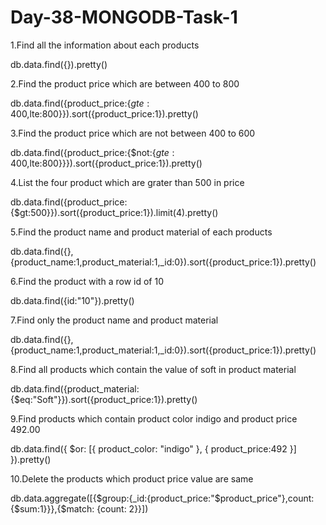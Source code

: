 # Day-38-MONGODB-Task-1

1.Find all the information about each products

db.data.find({}).pretty()

2.Find the product price which are between 400 to 800

db.data.find({product_price:{$gte:400,$lte:800}}).sort({product_price:1}).pretty()

3.Find the product price which are not between 400 to 600

db.data.find({product_price:{$not:{$gte:400,$lte:800}}}).sort({product_price:1}).pretty()

4.List the four product which are grater than 500 in price

db.data.find({product_price:{$gt:500}}).sort({product_price:1}).limit(4).pretty()

5.Find the product name and product material of each products

db.data.find({},{product_name:1,product_material:1,_id:0}).sort({product_price:1}).pretty()

6.Find the product with a row id of 10

db.data.find({id:"10"}).pretty()

7.Find only the product name and product material

db.data.find({},{product_name:1,product_material:1,_id:0}).sort({product_price:1}).pretty()

8.Find all products which contain the value of soft in product material

db.data.find({product_material:{$eq:"Soft"}}).sort({product_price:1}).pretty()

9.Find products which contain product color indigo and product price 492.00

db.data.find({ $or: [{ product_color: "indigo" }, { product_price:492 }] }).pretty()

10.Delete the products which product price value are same

db.data.aggregate([{$group:{_id:{product_price:"$product_price"},count:{$sum:1}}},{$match: {count: 2}}])
